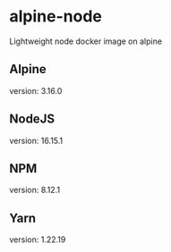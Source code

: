# alpine-node
Lightweight node docker image on alpine

## Alpine
version: 3.16.0

## NodeJS
version: 16.15.1

## NPM
version: 8.12.1

## Yarn
version: 1.22.19
